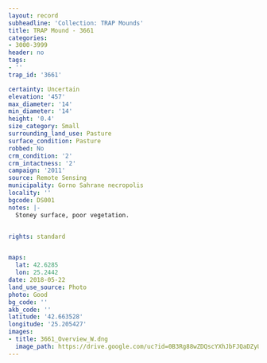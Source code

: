 ```yaml
---
layout: record
subheadline: 'Collection: TRAP Mounds'
title: TRAP Mound - 3661
categories:
- 3000-3999
header: no
tags:
- ''
trap_id: '3661'

certainty: Uncertain
elevation: '457'
max_diameter: '14'
min_diameter: '14'
height: '0.4'
size_category: Small
surrounding_land_use: Pasture
surface_condition: Pasture
robbed: No
crm_condition: '2'
crm_intactness: '2'
campaign: '2011'
source: Remote Sensing
municipality: Gorno Sahrane necropolis
locality: ''
bgcode: DS001
notes: |-
  Stoney surface, poor vegetation.


rights: standard


maps:
  lat: 42.6285
  lon: 25.2442
date: 2018-05-22
land_use_source: Photo
photo: Good
bg_code: ''
akb_code: ''
latitude: '42.663528'
longitude: '25.205427'
images:
- title: 3661_Overview_W.dng
  image_path: https://drive.google.com/uc?id=0B3Rg88wZDQscYXhJbFJQaDZyUTg
---
```

